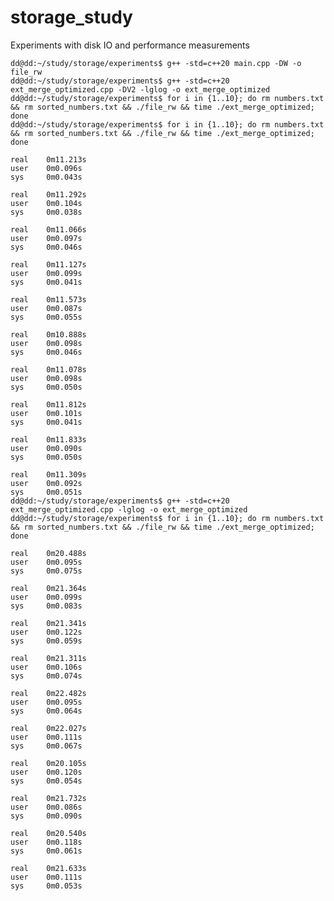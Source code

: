 # storage_study
Experiments with disk IO and performance measurements

    dd@dd:~/study/storage/experiments$ g++ -std=c++20 main.cpp -DW -o file_rw
    dd@dd:~/study/storage/experiments$ g++ -std=c++20 ext_merge_optimized.cpp -DV2 -lglog -o ext_merge_optimized
    dd@dd:~/study/storage/experiments$ for i in {1..10}; do rm numbers.txt && rm sorted_numbers.txt && ./file_rw && time ./ext_merge_optimized; done
    dd@dd:~/study/storage/experiments$ for i in {1..10}; do rm numbers.txt && rm sorted_numbers.txt && ./file_rw && time ./ext_merge_optimized; done

    real	0m11.213s
    user	0m0.096s
    sys	    0m0.043s

    real	0m11.292s
    user	0m0.104s
    sys	    0m0.038s

    real	0m11.066s
    user	0m0.097s
    sys	    0m0.046s

    real	0m11.127s
    user	0m0.099s
    sys	    0m0.041s

    real	0m11.573s
    user	0m0.087s
    sys	    0m0.055s

    real	0m10.888s
    user	0m0.098s
    sys	    0m0.046s

    real	0m11.078s
    user	0m0.098s
    sys	    0m0.050s

    real	0m11.812s
    user	0m0.101s
    sys	    0m0.041s

    real	0m11.833s
    user	0m0.090s
    sys	    0m0.050s

    real	0m11.309s
    user	0m0.092s
    sys	    0m0.051s
    dd@dd:~/study/storage/experiments$ g++ -std=c++20 ext_merge_optimized.cpp -lglog -o ext_merge_optimized
    dd@dd:~/study/storage/experiments$ for i in {1..10}; do rm numbers.txt && rm sorted_numbers.txt && ./file_rw && time ./ext_merge_optimized; done

    real	0m20.488s
    user	0m0.095s
    sys	    0m0.075s

    real	0m21.364s
    user	0m0.099s
    sys	    0m0.083s

    real	0m21.341s
    user	0m0.122s
    sys	    0m0.059s

    real	0m21.311s
    user	0m0.106s
    sys	    0m0.074s

    real	0m22.482s
    user	0m0.095s
    sys	    0m0.064s

    real	0m22.027s
    user	0m0.111s
    sys	    0m0.067s

    real	0m20.105s
    user	0m0.120s
    sys	    0m0.054s

    real	0m21.732s
    user	0m0.086s
    sys	    0m0.090s

    real	0m20.540s
    user	0m0.118s
    sys	    0m0.061s

    real	0m21.633s
    user	0m0.111s
    sys	    0m0.053s
